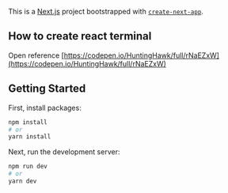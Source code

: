This is a [Next.js](https://nextjs.org/) project bootstrapped with [`create-next-app`](https://github.com/vercel/next.js/tree/canary/packages/create-next-app).

## How to create react terminal

Open reference [https://codepen.io/HuntingHawk/full/rNaEZxW](https://codepen.io/HuntingHawk/full/rNaEZxW) 

## Getting Started

First, install packages:

```bash
npm install
# or
yarn install
```

Next, run the development server:

```bash
npm run dev
# or
yarn dev
```

